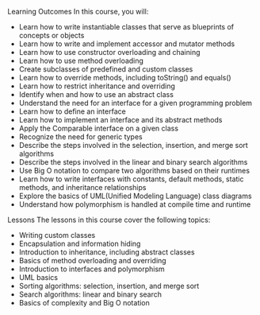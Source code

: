 Learning Outcomes
In this course, you will:
- Learn how to write instantiable classes that serve as blueprints of concepts or objects
- Learn how to write and implement accessor and mutator methods
- Learn how to use constructor overloading and chaining
- Learn how to use method overloading
- Create subclasses of predefined and custom classes
- Learn how to override methods, including toString() and equals()
- Learn how to restrict inheritance and overriding
- Identify when and how to use an abstract class
- Understand the need for an interface for a given programming problem
- Learn how to define an interface
- Learn how to implement an interface and its abstract methods
- Apply the Comparable interface on a given class
- Recognize the need for generic types
- Describe the steps involved in the selection, insertion, and merge sort algorithms
- Describe the steps involved in the linear and binary search algorithms
- Use Big O notation to compare two algorithms based on their runtimes
- Learn how to write interfaces with constants, default methods, static methods, and inheritance relationships
- Explore the basics of UML(Unified Modeling Language) class diagrams
- Understand how polymorphism is handled at compile time and runtime

Lessons
The lessons in this course cover the following topics:
- Writing custom classes
- Encapsulation and information hiding
- Introduction to inheritance, including abstract classes
- Basics of method overloading and overriding
- Introduction to interfaces and polymorphism
- UML basics
- Sorting algorithms: selection, insertion, and merge sort
- Search algorithms: linear and binary search
- Basics of complexity and Big O notation
